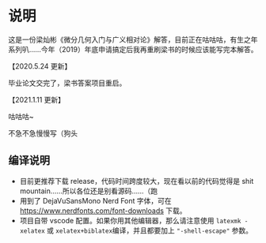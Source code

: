 # 说明

这是一份梁灿彬《微分几何入门与广义相对论》解答，目前正在咕咕咕，有生之年系列叭……今年（2019）年底申请搞定后我再重刷梁书的时候应该能写完本解答。

【2020.5.24 更新】

毕业论文交完了，梁书答案项目重启。

【2021.1.11 更新】

咕咕咕~

不急不急慢慢写（狗头

## 编译说明

- 目前更推荐下载 release，代码时间跨度较大，现在看以前的代码觉得是 shit mountain……所以各位还是别看源码……（跑
- 用到了 DejaVuSansMono Nerd Font 字体，可在 https://www.nerdfonts.com/font-downloads 下载。
- 项目自带 vscode 配置。如果你用其他编辑器，那么请注意使用 `latexmk -xelatex` 或 `xelatex+biblatex`编译，并且都要加上 `"-shell-escape"` 参数。
<!-- - 代码未经兼容性测试（废话我只是写一个答案而已）我自己跑过的平台有 `win10 + TeX live 2020`、`wsl2 + TeX live 2019`、`ubuntu + TeX live 2020`，如果你的电脑上编译不了就下 release 叭 -->
